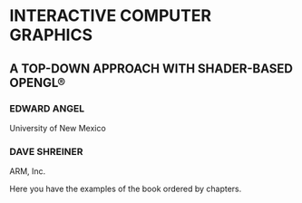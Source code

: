 # INTERACTIVE COMPUTER GRAPHICS

## A TOP-DOWN APPROACH WITH SHADER-BASED OPENGL®

### EDWARD ANGEL

University of New Mexico

### DAVE SHREINER

ARM, Inc.

Here you have the examples of the book ordered by chapters.
